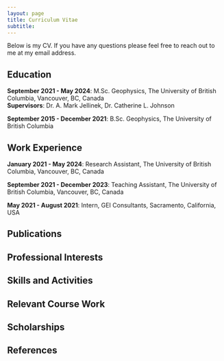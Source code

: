 ```yaml
---
layout: page
title: Curriculum Vitae
subtitle: 
---
```


Below is my CV. If you have any questions please feel free to reach out to me at my email address.

## Education
**September 2021 - May 2024**: M.Sc. Geophysics, The University of British Columbia, Vancouver, BC, Canada<br>
**Supervisors**: Dr. A. Mark Jellinek, Dr. Catherine L. Johnson

**September 2015 - December 2021**: B.Sc. Geophysics, The University of British Columbia
## Work Experience
**January 2021 - May 2024**: Research Assistant, The University of British Columbia, Vancouver, BC, Canada<br>

**September 2021 - December 2023**: Teaching Assistant, The University of British Columbia, Vancouver, BC, Canada<br>

**May 2021 - August 2021**: Intern, GEI Consultants, Sacramento, California, USA<br>

## Publications

## Professional Interests

## Skills and Activities

## Relevant Course Work

## Scholarships

## References
